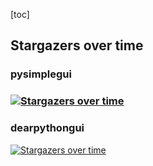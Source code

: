 [toc]

##  Stargazers over time

### pysimplegui

###  [![Stargazers over time](https://starchart.cc/PySimpleGUI/PySimpleGUI.svg)](https://starchart.cc/PySimpleGUI/PySimpleGUI)

### dearpythongui

 [![Stargazers over time](https://starchart.cc/hoffstadt/DearPyGui.svg)](https://starchart.cc/hoffstadt/DearPyGui) 